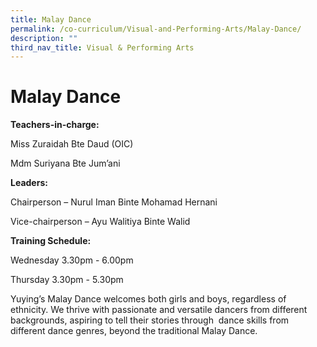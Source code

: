 ```yaml
---
title: Malay Dance
permalink: /co-curriculum/Visual-and-Performing-Arts/Malay-Dance/
description: ""
third_nav_title: Visual & Performing Arts
---
```

Malay Dance
===========

<b> Teachers-in-charge: </b>

Miss Zuraidah Bte Daud (OIC)

Mdm Suriyana Bte Jum’ani

  

<b> Leaders: </b>

Chairperson – Nurul Iman Binte Mohamad Hernani  

Vice-chairperson – Ayu Walitiya Binte Walid 

<b> Training Schedule: </b>

Wednesday 3.30pm - 6.00pm

Thursday 3.30pm - 5.30pm

  

Yuying’s Malay Dance welcomes both girls and boys, regardless of ethnicity. We thrive with passionate and versatile dancers from different backgrounds, aspiring to tell their stories through  dance skills from different dance genres, beyond the traditional Malay Dance.